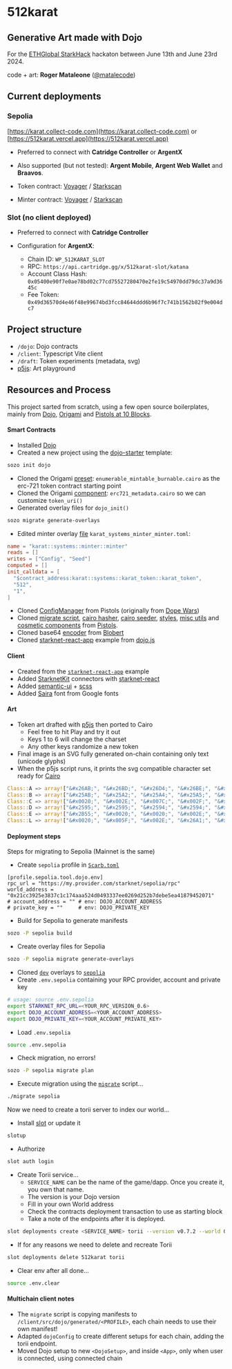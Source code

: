 # 512karat

## Generative Art made with Dojo

For the [ETHGlobal StarkHack](https://ethglobal.com/events/starkhack) hackaton between June 13th and June 23rd 2024.

code + art: **Roger Mataleone** ([@matalecode](https://x.com/matalecode))

## Current deployments

### Sepolia

[https://karat.collect-code.com](https://karat.collect-code.com) or 
[https://512karat.vercel.app](https://512karat.vercel.app)

* Preferred to connect with **Catridge Controller** or **ArgentX**
* Also supported (but not tested): **Argent Mobile**, **Argent Web Wallet** and **Braavos**.

* Token contract: [Voyager](https://sepolia.voyager.online/contract/0x02ec22a653460527eacb3b74c07eeb0606a9c47db5f450d140a14f0a0a117e76) / [Starkscan](https://sepolia.starkscan.co/contract/0x02ec22a653460527eacb3b74c07eeb0606a9c47db5f450d140a14f0a0a117e76)
* Minter contract: [Voyager](https://sepolia.voyager.online/contract/0x03bac2791460aec9d2ce62787c07c4d8c728fbc01ccd48f120f47380bd4ea65a) / [Starkscan](https://sepolia.starkscan.co/contract/0x03bac2791460aec9d2ce62787c07c4d8c728fbc01ccd48f120f47380bd4ea65a)


### Slot (no client deployed)

* Preferred to connect with **Catridge Controller**

* Configuration for **ArgentX**:
  * Chain ID: `WP_512KARAT_SLOT`
  * RPC: `https://api.cartridge.gg/x/512karat-slot/katana`
  * Account Class Hash: `0x05400e90f7e0ae78bd02c77cd75527280470e2fe19c54970dd79dc37a9d3645c`
  * Fee Token: `0x49d36570d4e46f48e99674bd3fcc84644ddd6b96f7c741b1562b82f9e004dc7`


## Project structure

* `/dojo`: Dojo contracts
* `/client`: Typescript Vite client
* `/draft`: Token experiments (metadata, svg)
* [p5js](https://editor.p5js.org/rsodre/sketches/Im7yQgmf5): Art playground


## Resources and Process

This project sarted from scratch, using a few open source boilerplates, mainly from [Dojo](https://www.dojoengine.org/), [Origami](https://book.dojoengine.org/toolchain/origami) and [Pistols at 10 Blocks](https://pistols.underware.gg/).


#### Smart Contracts

* Installed [Dojo](https://book.dojoengine.org/getting-started)
* Created a new project using the [dojo-starter](https://book.dojoengine.org/tutorial/dojo-starter) template:
```sh
sozo init dojo
```
* Cloned the Origami [preset](https://github.com/dojoengine/origami/blob/v0.7.2/token/src/presets/erc721/enumerable_mintable_burnable.cairo): `enumerable_mintable_burnable.cairo` as the erc-721 token contract starting point
* Cloned the Origami [component](https://github.com/dojoengine/origami/blob/v0.7.2/token/src/components/token/erc721/erc721_metadata.cairo): `erc721_metadata.cairo` so we can customize `token_uri()`
* Generated overlay files for `dojo_init()`
```sh
sozo migrate generate-overlays
```
* Edited minter overlay [file](https://github.com/rsodre/512karat/blob/main/dojo/manifests/dev/base/contracts/karat_systems_minter_minter.toml) `karat_systems_minter_minter.toml`:
```toml
name = "karat::systems::minter::minter"
reads = []
writes = ["Config", "Seed"]
computed = []
init_calldata = [
  "$contract_address:karat::systems::karat_token::karat_token",
  "512",
  "1",
]
```
* Cloned [ConfigManager](https://github.com/underware-gg/pistols/blob/b4010c442260cd2ca574fc49d7f2fbdc748cf51f/dojo/src/models/config.cairo) from Pistols (originally from [Dope Wars](https://github.com/cartridge-gg/dopewars))
* Cloned [migrate script](https://github.com/underware-gg/pistols/blob/b4010c442260cd2ca574fc49d7f2fbdc748cf51f/dojo/migrate), [cairo hasher](https://github.com/underware-gg/pistols/blob/b4010c442260cd2ca574fc49d7f2fbdc748cf51f/dojo/src/utils/hash.cairo), [cairo seeder](https://github.com/underware-gg/pistols/blob/b4010c442260cd2ca574fc49d7f2fbdc748cf51f/dojo/src/systems/seeder.cairo), [styles](https://github.com/underware-gg/pistols/blob/b4010c442260cd2ca574fc49d7f2fbdc748cf51f/client/styles/styles.scss), [misc utils](https://github.com/underware-gg/pistols/tree/b4010c442260cd2ca574fc49d7f2fbdc748cf51f/client/src/lib/utils) and [cosmetic components](https://github.com/underware-gg/pistols/blob/b4010c442260cd2ca574fc49d7f2fbdc748cf51f/client/src/lib/ui) from [Pistols](https://github.com/underware-gg/pistols).
* Cloned base64 [encoder](https://github.com/BibliothecaDAO/codename-bobby-realms/blob/main/contracts/src/utils/encoding.cairo) from [Blobert](https://blobert.realms.world/)
* Cloned [starknet-react-app](https://github.com/dojoengine/dojo.js/tree/main/examples/react/starknet-react-app) example from [dojo.js](https://github.com/dojoengine/dojo.js)


#### Client

* Created from the [`starknet-react-app`](https://github.com/dojoengine/dojo.js/tree/main/examples/react/starknet-react-app) example
* Added [StarknetKit](https://www.starknetkit.com/) connectors with [starknet-react](https://starknet-react.com/)
* Added [semantic-ui](https://react.semantic-ui.com) + [scss](https://sass-lang.com/)
* Added [Saira](https://fonts.google.com/specimen/Saira) font from Google fonts


#### Art

* Token art drafted with [p5js](https://editor.p5js.org/rsodre/sketches/Im7yQgmf5) then ported to Cairo
  * Feel free to hit Play and try it out
  * Keys 1 to 6 will change the charset
  * Any other keys randomize a new token
* Final image is an SVG fully generated on-chain containing only text (unicode glyphs)
* When the p5js script runs, it prints the svg compatible character set ready for [Cairo](https://github.com/rsodre/512karat/blob/main/dojo/src/models/class.cairo)

```rust
Class::A => array!["&#x26AB;", "&#x26BD;", "&#x26D4;", "&#x26BE;", "&#x26AA;"].span(), 
Class::B => array!["&#x25AB;", "&#x25A2;", "&#x25A4;", "&#x25A5;", "&#x25A9;", "&#x2CBC;"].span(), 
Class::C => array!["&#x0020;", "&#x002E;", "&#x007C;", "&#x002F;", "&#x005C;", "&#x2666;"].span(), 
Class::D => array!["&#x2595;", "&#x2595;", "&#x2594;", "&#x2594;", "&#x2597;", "&#x259D;", "&#x2596;", "&#x2598;", "&#x002F;", "&#x259A;", "&#x259E;"].span(), 
Class::E => array!["&#x2B55;", "&#x0020;", "&#x0020;", "&#x002E;", "&#x25C7;", "&#x25C6;", "&#x25E2;", "&#x25E4;", "&#x25E5;", "&#x25E3;", "&#x2D54;"].span(), 
Class::L => array!["&#x0020;", "&#x005F;", "&#x002E;", "&#x26A1;", "&#x2605;", "&#x0074;", "&#x006F;", "&#x006F;", "&#x004C;", "&#x25C6;"].span(), 
```


#### Deployment steps

Steps for migrating to Sepolia (Mainnet is the same)

* Create `sepolia` profile in [`Scarb.toml`](https://github.com/rsodre/512karat/blob/main/dojo/Scarb.toml)
```
[profile.sepolia.tool.dojo.env]
rpc_url = "https://my.provider.com/starknet/sepolia/rpc"
world_address = "0x21cc3925e3837c1c174aaa524d0493337ee0269d252b7debe5ea41879452071"
# account_address = "" # env: DOJO_ACCOUNT_ADDRESS
# private_key = ""     # env: DOJO_PRIVATE_KEY
```
* Build for Sepolia to generate manifests
```sh
sozo -P sepolia build
```
* Create overlay files for Sepolia
```sh
sozo -P sepolia migrate generate-overlays
```
* Cloned [`dev`](https://github.com/rsodre/512karat/blob/main/dojo/manifests/dev/base/contracts/karat_systems_minter_minter.toml) overlays to [`sepolia`](https://github.com/rsodre/512karat/blob/main/dojo/manifests/sepolia/base/contracts/karat_systems_minter_minter.toml)
* Create `.env.sepolia` containing your RPC provider, account and private key
```sh
# usage: source .env.sepolia
export STARKNET_RPC_URL=<YOUR_RPC_VERSION_0.6>
export DOJO_ACCOUNT_ADDRESS=<YOUR_ACCOUNT_ADDRESS>
export DOJO_PRIVATE_KEY=<YOUR_ACCOUNT_PRIVATE_KEY>
```
* Load `.env.sepolia`
```sh
source .env.sepolia
```
* Check migration, no errors!
```sh
sozo -P sepolia migrate plan
```
* Execute migration using the [`migrate`](https://github.com/rsodre/512karat/blob/main/dojo/migrate) script...
```sh
./migrate sepolia
```

Now we need to create a torii server to index our world...

* Install [slot](https://github.com/cartridge-gg/slot) or update it
```sh
slotup
```
* Authorize
```sh
slot auth login
```
* Create Torii service...
  * `SERVICE_NAME` can be the name of the game/dapp. Once you create it, you own that name.
  * The version is your Dojo version
  * Fill in your own World address
  * Check the contracts deployment transaction to use as starting block
  * Take a note of the endpoints after it is deployed.
```sh
slot deployments create <SERVICE_NAME> torii --version v0.7.2 --world 0x0545c8aff15426c3d43b3ba8fd45c61870b30ca4ec0bfbd69193facee4c7b97c --rpc <RPC_URL> --start-block 75600 --index-pending true
```
* If for any reasons we need to delete and recreate Torii
```sh
slot deployments delete 512karat torii
```
* Clear env after all done...
```sh
source .env.clear
```



#### Multichain client notes

* The `migrate` script is copying manifests to `/client/src/dojo/generated/<PROFILE>`, each chain needs to use their own manifest!
* Adapted `dojoConfig` to create different setups for each chain, adding the torii endpoint.
* Moved Dojo setup to new `<DojoSetup>`, and inside `<App>`, only when user is connected, using connected chain


